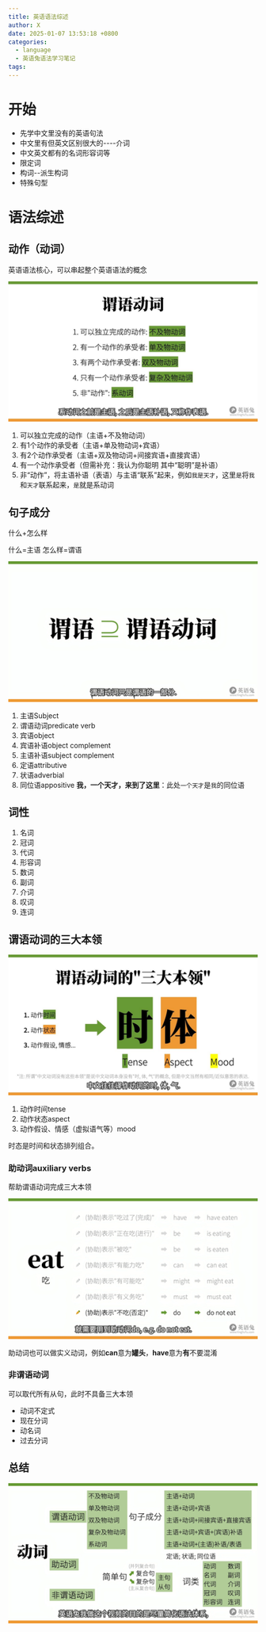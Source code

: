 ```yaml
---
title: 英语语法综述
author: X
date: 2025-01-07 13:53:18 +0800
categories:
  - language
  - 英语兔语法学习笔记
tags:
---
```

# 开始

- 先学中文里没有的英语句法
- 中文里有但英文区别很大的----介词
- 中文英文都有的名词形容词等
- 限定词
- 构词--派生构词
- 特殊句型

# 语法综述

## 动作（动词）

英语语法核心，可以串起整个英语语法的概念

![](https://github.com/cmgzn/cmgzn.github.io/blob/main/assets/img/Pasted%20image%2020250107135443.png)

1. 可以独立完成的动作（主语+不及物动词）
2. 有1个动作的承受者（主语+单及物动词+宾语）
3. 有2个动作承受者（主语+双及物动词+间接宾语+直接宾语）
4. 有一个动作承受者（但需补充：我认为你聪明 其中“聪明”是补语）
5. 非“动作”，将主语补语（表语）与主语“联系”起来，例如`我是天才`，这里`是`将`我`和`天才`联系起来，`是`就是系动词

## 句子成分

什么+怎么样

什么=主语 怎么样=谓语

![](https://github.com/cmgzn/cmgzn.github.io/blob/main/assets/img/Pasted%20image%2020250107135504.png)

1. 主语Subject
2. 谓语动词predicate verb
3. 宾语object
4. 宾语补语object complement
5. 主语补语subject complement
6. 定语attributive
7. 状语adverbial
8. 同位语appositive **我，一个天才，来到了这里**：此处`一个天才`是`我`的同位语

## 词性

1. 名词
2. 冠词
3. 代词
4. 形容词
5. 数词
6. 副词
7. 介词
8. 叹词
9. 连词

## 谓语动词的三大本领

![](https://github.com/cmgzn/cmgzn.github.io/blob/main/assets/img/Pasted%20image%2020250107135519.png)

1. 动作时间tense
2. 动作状态aspect
3. 动作假设、情感（虚拟语气等）mood

时态是时间和状态排列组合。

### 助动词auxiliary verbs

帮助谓语动词完成三大本领

![](https://github.com/cmgzn/cmgzn.github.io/blob/main/assets/img/Pasted%20image%2020250107135531.png)

助动词也可以做实义动词，例如**can**意为**罐头**，**have**意为**有**不要混淆

### 非谓语动词

可以取代所有从句，此时不具备三大本领

- 动词不定式
- 现在分词
- 动名词
- 过去分词

## 总结
![](https://github.com/cmgzn/cmgzn.github.io/blob/main/assets/img/Pasted%20image%2020250107135350.png)
